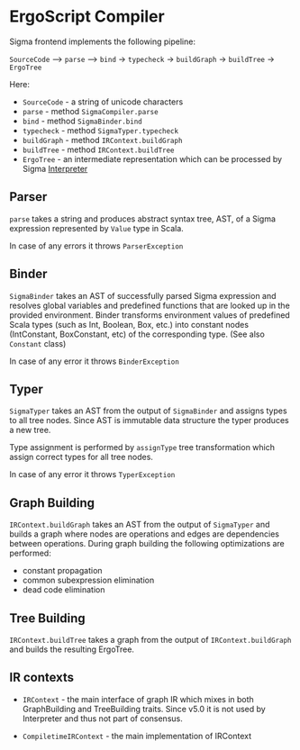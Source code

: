 
# ErgoScript Compiler

Sigma frontend implements the following pipeline:

`SourceCode` --> `parse` --> `bind` -> `typecheck` -> `buildGraph` -> `buildTree` -> `ErgoTree`

Here:
- `SourceCode` - a string of unicode characters
- `parse` - method `SigmaCompiler.parse`
- `bind` - method `SigmaBinder.bind`
- `typecheck` - method `SigmaTyper.typecheck`
- `buildGraph` - method `IRContext.buildGraph`
- `buildTree` - method `IRContext.buildTree`
- `ErgoTree` - an intermediate representation which can be processed by Sigma [Interpreter](https://github.com/ScorexFoundation/sigmastate-interpreter/blob/master/interpreter/shared/src/main/scala/sigmastate/interpreter/Interpreter.scala#L46)
 
## Parser
`parse` takes a string and produces abstract syntax tree, AST, of a Sigma expression represented by `Value` type in Scala.

In case of any errors it throws `ParserException`

## Binder
`SigmaBinder` takes an AST of successfully parsed Sigma expression and resolves 
global variables and predefined functions that are looked up in the provided environment.
Binder transforms environment values of predefined Scala types (such as Int, Boolean, Box, etc.)
into constant nodes (IntConstant, BoxConstant, etc) of the corresponding type. (See also `Constant` class)

In case of any error it throws `BinderException`

## Typer
`SigmaTyper` takes an AST from the output of `SigmaBinder` and assigns types
to all tree nodes. Since AST is immutable data structure the typer produces a new tree. 

Type assignment is performed by `assignType` tree transformation which assign correct types for all 
tree nodes.

In case of any error it throws `TyperException`

## Graph Building

`IRContext.buildGraph` takes an AST from the output of `SigmaTyper` and builds a graph where nodes are operations and edges are dependencies between operations.
During graph building the following optimizations are performed:
- constant propagation
- common subexpression elimination
- dead code elimination

## Tree Building

`IRContext.buildTree` takes a graph from the output of `IRContext.buildGraph` and builds the resulting ErgoTree.
 
## IR contexts

- `IRContext` - the main interface of graph IR which mixes in both GraphBuilding and TreeBuilding traits.
  Since v5.0 it is not used by Interpreter and thus not part of consensus.

- `CompiletimeIRContext` - the main implementation of IRContext

